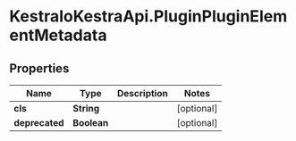# KestraIoKestraApi.PluginPluginElementMetadata

## Properties

Name | Type | Description | Notes
------------ | ------------- | ------------- | -------------
**cls** | **String** |  | [optional] 
**deprecated** | **Boolean** |  | [optional] 


